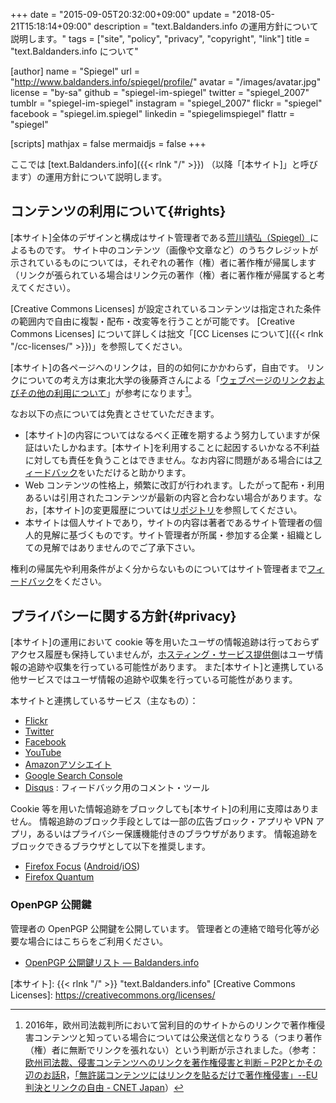 +++
date = "2015-09-05T20:32:00+09:00"
update = "2018-05-21T15:18:14+09:00"
description = "text.Baldanders.info の運用方針について説明します。"
tags = ["site", "policy", "privacy", "copyright", "link"]
title = "text.Baldanders.info について"

[author]
  name      = "Spiegel"
  url       = "http://www.baldanders.info/spiegel/profile/"
  avatar    = "/images/avatar.jpg"
  license   = "by-sa"
  github    = "spiegel-im-spiegel"
  twitter   = "spiegel_2007"
  tumblr    = "spiegel-im-spiegel"
  instagram = "spiegel_2007"
  flickr    = "spiegel"
  facebook  = "spiegel.im.spiegel"
  linkedin  = "spiegelimspiegel"
  flattr    = "spiegel"

[scripts]
  mathjax = false
  mermaidjs = false
+++

ここでは [text.Baldanders.info]({{< rlnk "/" >}}) （以降「[本サイト]」と呼びます）の運用方針について説明します。

## コンテンツの利用について{#rights}

[本サイト]全体のデザインと構成はサイト管理者である[荒川靖弘（Spiegel）](http://www.baldanders.info/spiegel/profile/)によるものです。
サイト中のコンテンツ（画像や文章など）のうちクレジットが示されているものについては，それぞれの著作（権）者に著作権が帰属します（リンクが張られている場合はリンク元の著作（権）者に著作権が帰属すると考えてください）。

[Creative Commons Licenses] が設定されているコンテンツは指定された条件の範囲内で自由に複製・配布・改変等を行うことが可能です。
[Creative Commons Licenses] について詳しくは拙文「[CC Licenses について]({{< rlnk "/cc-licenses/" >}})」を参照してください。

[本サイト]の各ページへのリンクは，目的の如何にかかわらず，自由です。
リンクについての考え方は東北大学の後藤斉さんによる「[ウェブページのリンクおよびその他の利用について](http://www.sal.tohoku.ac.jp/~gothit/webpolicy.html)」が参考になります[^eu]。

[^eu]: 2016年，欧州司法裁判所において営利目的のサイトからのリンクで著作権侵害コンテンツと知っている場合については公衆送信となりうる（つまり著作（権）者に無断でリンクを張れない）という判断が示されました。（参考： [欧州司法裁、侵害コンテンツへのリンクを著作権侵害と判断 – P2Pとかその辺のお話R](http://p2ptk.org/copyright/553)，[「無許諾コンテンツにはリンクを貼るだけで著作権侵害」--EU判決とリンクの自由 - CNET Japan](http://japan.cnet.com/news/business/35088980/)）

なお以下の点については免責とさせていただきます。

- [本サイト]の内容についてはなるべく正確を期するよう努力していますが保証はいたしかねます。[本サイト]を利用することに起因するいかなる不利益に対しても責任を負うことはできません。なお内容に問題がある場合には[フィードバック](#feedback)をいただけると助かります。
- Web コンテンツの性格上，頻繁に改訂が行われます。したがって配布・利用あるいは引用されたコンテンツが最新の内容と合わない場合があります。なお，[本サイト]の変更履歴については[リポジトリ](https://github.com/spiegel-im-spiegel/spiegel-im-spiegel.github.io "spiegel-im-spiegel/spiegel-im-spiegel.github.io: text.Baldanders.info")を参照してください。
- 本サイトは個人サイトであり，サイトの内容は著者であるサイト管理者の個人的見解に基づくものです。サイト管理者が所属・参加する企業・組織としての見解ではありませんのでご了承下さい。

権利の帰属先や利用条件がよく分からないものについてはサイト管理者まで[フィードバック](#feedback)をください。

## プライバシーに関する方針{#privacy}

[本サイト]の運用において cookie 等を用いたユーザの情報追跡は行っておらずアクセス履歴も保持していませんが，[ホスティング・サービス提供側](https://pages.github.com/)はユーザ情報の追跡や収集を行っている可能性があります。
また[本サイト]と連携している他サービスではユーザ情報の追跡や収集を行っている可能性があります。

本サイトと連携しているサービス（主なもの）：

- [Flickr](https://www.flickr.com/)
- [Twitter](https://twitter.com/)
- [Facebook](https://www.facebook.com/)
- [YouTube](https://www.youtube.com/)
- [Amazonアソシエイト](https://affiliate.amazon.co.jp/)
- [Google Search Console](https://support.google.com/webmasters/answer/4559176)
- [Disqus](https://disqus.com/) : フィードバック用のコメント・ツール

Cookie 等を用いた情報追跡をブロックしても[本サイト]の利用に支障はありません。
情報追跡のブロック手段としては一部の広告ブロック・アプリや VPN アプリ，あるいはプライバシー保護機能付きのブラウザがあります。
情報追跡をブロックできるブラウザとして以下を推奨します。

- [Firefox Focus](https://support.mozilla.org/ja/kb/focus)  ([Android](https://play.google.com/store/apps/details?id=org.mozilla.focus)/[iOS](https://itunes.apple.com/app/id1055677337))
- [Firefox Quantum](https://www.mozilla.org/firefox/)

### OpenPGP 公開鍵

管理者の OpenPGP 公開鍵を公開しています。
管理者との連絡で暗号化等が必要な場合にはこちらをご利用ください。

- [OpenPGP 公開鍵リスト — Baldanders.info](http://www.baldanders.info/spiegel/pubkeys/)

[本サイト]: {{< rlnk "/" >}} "text.Baldanders.info"
[Creative Commons Licenses]: https://creativecommons.org/licenses/
